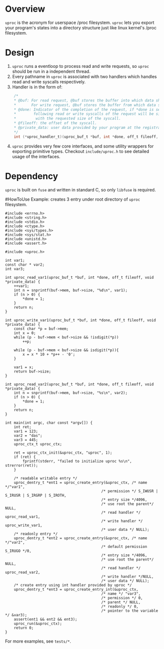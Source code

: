 # Overview
`uproc` is the acronym for userspace /proc filesystem. `uproc` lets you export your program's states into a directory structure just like linux kernel's /proc filesystem. 

# Design
1. `uproc` runs a eventloop to process read and write requests, so `uproc` should be run in a independent thread.
2. Every pathname in `uproc` is associated with two handlers which handles read and write syscalls respectively. 
3. Handler is in the form of:
```C
    /*
    * @buf: For read request, @buf stores the buffer into which data should be written by your handler.
    *       For write request, @buf stores the buffer from which data should be read by your handler.
    * @done: Indicator of the completion of the request, if *done is set to 1 by your handler,
    *        following read or write syscalls of the request will be simply returned 
    *         with the requested size of the syscall.
    * @fileoff: the offset of the syscall.
    * @private_data: user data provided by your program at the registration.
    */
    int (*uproc_handler_t)(uproc_buf_t *buf, int *done, off_t fileoff, void *private_data);
```

4. `uproc` provides very few core interfaces, and some utility wrappers for exporting primitive types. Checkout `include/uproc.h` to see detailed usage of the interfaces.  

# Dependency
`uproc` is built on `fuse` and written in standard C, so only `libfuse` is required.

#HowToUse
Example: creates 3 entry under root directory of `uproc` filesystem.
```
#include <errno.h>
#include <string.h>
#include <stdio.h>
#include <ctype.h>
#include <sys/types.h>
#include <sys/stat.h>
#include <unistd.h>
#include <assert.h>

#include <uproc.h>

int var1;
const char * var2;
int var3;

int uproc_read_var1(uproc_buf_t *buf, int *done, off_t fileoff, void *private_data) {
    ++var1;
    int n = snprintf(buf->mem, buf->size, "%d\n", var1);
    if (n > 0) {
        *done = 1;
    }
    return n;
}

int uproc_write_var1(uproc_buf_t *buf, int *done, off_t fileoff, void *private_data) {
    const char *p = buf->mem;
    int x = 0;
    while (p - buf->mem < buf->size && !isdigit(*p))
        ++p;

    while (p - buf->mem < buf->size && isdigit(*p)){
        x = x * 10 + *p++ - '0';
    }

    var1 = x;
    return buf->size;
}

int uproc_read_var2(uproc_buf_t *buf, int *done, off_t fileoff, void *private_data) {
    int n = snprintf(buf->mem, buf->size, "%s\n", var2);
    if (n > 0) {
        *done = 1;
    }
    return n;
}

int main(int argc, char const *argv[]) {
    int ret;
    var1 = 123;
    var2 = "das";
    var3 = 445;
    uproc_ctx_t uproc_ctx;

    ret = uproc_ctx_init(&uproc_ctx, "uproc", 1);
    if (ret) {
        fprintf(stderr, "failed to initialize uproc %s\n", strerror(ret));
    }

    /* readable writable entry */
    uproc_dentry_t *ent1 = uproc_create_entry(&uproc_ctx, /* name */"var1",
                                            /* permission */ S_IWUSR | S_IRUSR | S_IRGRP | S_IROTH,
                                            /* entry size */4096,
                                            /* use root the parent*/ NULL,
                                            /* read handler */ uproc_read_var1,
                                            /* write handler */ uproc_write_var1,
                                            /* user data */ NULL);
    /* readonly entry */
    uproc_dentry_t *ent2 = uproc_create_entry(&uproc_ctx, /* name */"var2",
                                            /* default permission S_IRUGO */0,
                                            /* entry size */4096,
                                            /* use root the parent*/ NULL,
                                            /* read handler */ uproc_read_var2,
                                            /* write handler */NULL,
                                            /* user data */ NULL);
    /* create entry using int handler provided by uproc */
    uproc_dentry_t *ent3 = uproc_create_entry_int(&uproc_ctx, 
                                            /* name */ "var3",
                                            /* permission */ 0,
                                            /* parent */ NULL,
                                            /* readonly */ 0,
                                            /* pointer to the variable */ &var3);
    assert(ent1 && ent2 && ent3);
    uproc_run(&uproc_ctx);
    return 0;
}
```
For more examples, see `tests/*`.
